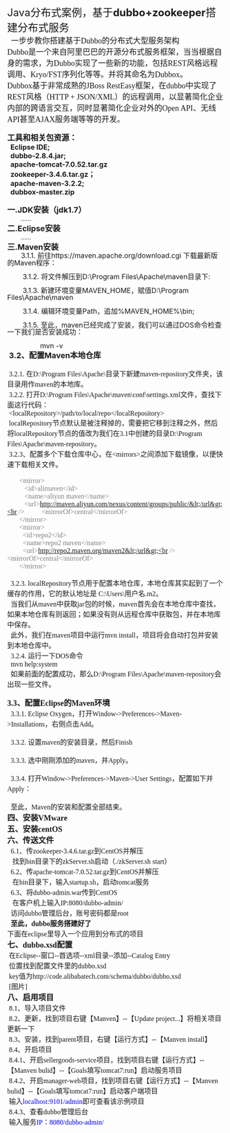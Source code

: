 <span style="font-size: 24px;">Java分布式案例，基于<b>dubbo+zookeeper</b>搭建分布式服务</span><br /><span style="font-family: simsun; font-size: 18px;">&nbsp; 一步步教你搭建基于Dubbo的分布式大型服务架构<br />Dubbo是一个来自阿里巴巴的开源分布式服务框架，当当根据自身的需求，为Dubbo实现了一些新的功能，包括REST风格远程调用、Kryo/FST序列化等等。并将其命名为Dubbox。<br />Dubbox基于非常成熟的JBoss RestEasy框架，在dubbo中实现了REST风格（HTTP + JSON/XML）的远程调用，以显著简化企业内部的跨语言交互，同时显著简化企业对外的Open API、无线API甚至AJAX服务端等等的开发。</span><br /><br /><span style="font-size: 18px;"><b>工具和相关包资源：</b></span><br /><span style="font-size: 16px;"><b>&nbsp; Eclipse IDE;</b><br /><b>&nbsp; dubbo-2.8.4.jar;</b><br /><b>&nbsp; apache-tomcat-7.0.52.tar.gz</b><br /><b>&nbsp; zookeeper-3.4.6.tar.gz；</b><br /><b>&nbsp; apache-maven-3.2.2;</b><br /><b>&nbsp; dubbox-master.zip</b></span><br /><br /><span style="font-size: 18px;"><b>一.JDK安装（jdk1.7）</b></span><br />&nbsp;&nbsp;&nbsp;&nbsp;&nbsp;&nbsp;&nbsp; ......<br /><span style="font-size: 18px;"><b>二.Eclipse安装</b></span><br />&nbsp;&nbsp;&nbsp;&nbsp;&nbsp;&nbsp;&nbsp; ......<br /><span style="font-size: 18px;"><b>三.Maven安装</b></span><br />&nbsp;&nbsp;&nbsp;&nbsp;&nbsp;&nbsp;&nbsp;<span style="font-size: 16px; line-height: 100%;"> 3.1.1. 前往https://maven.apache.org/download.cgi 下载最新版的Maven程序：&nbsp;&nbsp;&nbsp;&nbsp;&nbsp; &nbsp;<br /><br />&nbsp;&nbsp;&nbsp;&nbsp;&nbsp;&nbsp;&nbsp; 3.1.2. 将文件解压到D:\Program Files\Apache\maven目录下:<br /><br />&nbsp;&nbsp;&nbsp;&nbsp;&nbsp;&nbsp;&nbsp; 3.1.3. 新建环境变量MAVEN_HOME，赋值D:\Program Files\Apache\maven<br /><br />&nbsp;&nbsp;&nbsp;&nbsp;&nbsp;&nbsp;&nbsp; 3.1.4. 编辑环境变量Path，追加%MAVEN_HOME%\bin\;<br /><br />&nbsp;&nbsp;&nbsp;&nbsp;&nbsp;&nbsp;&nbsp; 3.1.5. 至此，maven已经完成了安装，我们可以通过DOS命令检查一下我们是否安装成功：<br /><br />&nbsp;&nbsp;&nbsp;&nbsp;&nbsp;&nbsp;&nbsp;&nbsp;&nbsp;&nbsp;&nbsp;&nbsp;&nbsp;&nbsp;&nbsp;&nbsp; mvn -v</span><br />&nbsp;<span style="font-size: 18px;"><b>3.2、配置Ma</b></span><span style="line-height: 100%; font-size: 18px;"><b>ven本地仓库</b><br /><br /></span><span style="font-size: 16px; font-family: simsun;">&nbsp;3.2.1. 在D:\Program Files\Apache\目录下新建maven-repository文件夹，该目录用作maven的本地库。<br />&nbsp;3.2.2. 打开D:\Program Files\Apache\maven\conf\settings.xml文件，查找下面这行代码：<br />&nbsp;&lt;localRepository&gt;/path/to/local/repo&lt;/localRepository&gt;<br />&nbsp;localRepository节点默认是被注释掉的，需要把它移到注释之外，然后将localRepository节点的值改为我们在3.1中创建的目录D:\Program Files\Apache\maven-repository。<br />&nbsp;3.2.3、配置多个下载仓库中心，在&lt;mirrors&gt;之间添加下载镜像，以便快速下载相关文件。<br />&nbsp;&nbsp;&nbsp;&nbsp;&nbsp;&nbsp; &nbsp;</span><br /><span style="font-family: simsun; font-size: 16px;">&nbsp;<span style="font-family: simsun; color: rgb(128, 128, 128);">&nbsp;&nbsp;&nbsp;&nbsp;&nbsp; &lt;mirror&gt;<br />&nbsp;&nbsp;&nbsp;&nbsp;&nbsp;&nbsp;&nbsp;&nbsp;&nbsp; &lt;id&gt;alimaven&lt;/id&gt;&nbsp;&nbsp;&nbsp;&nbsp; &nbsp;<br />&nbsp;&nbsp;&nbsp;&nbsp;&nbsp;&nbsp;&nbsp;&nbsp;&nbsp; &lt;name&gt;aliyun maven&lt;/name&gt;<br />&nbsp;&nbsp;&nbsp;&nbsp;&nbsp;&nbsp;&nbsp;&nbsp;&nbsp; &lt;url&gt;http://maven.aliyun.com/nexus/content/groups/public/&lt;/url&gt;<br />&nbsp;&nbsp; &nbsp;&nbsp;&nbsp;&nbsp;&nbsp;&nbsp; &lt;mirrorOf&gt;central&lt;/mirrorOf&gt;<br />&nbsp;&nbsp;&nbsp;&nbsp;&nbsp;&nbsp; &lt;/mirror&gt;<br />&nbsp;&nbsp;&nbsp;&nbsp;&nbsp;&nbsp; &lt;mirror&gt;<br />&nbsp;&nbsp;&nbsp;&nbsp;&nbsp;&nbsp;&nbsp;&nbsp; &lt;id&gt;repo2&lt;/id&gt;&nbsp;&nbsp;&nbsp;&nbsp; &nbsp;<br />&nbsp;&nbsp;&nbsp;&nbsp;&nbsp;&nbsp;&nbsp;&nbsp; &lt;name&gt;repo2 maven&lt;/name&gt;<br />&nbsp;&nbsp;&nbsp;&nbsp;&nbsp;&nbsp;&nbsp;&nbsp; &lt;url&gt;http://repo2.maven.org/maven2&lt;/url&gt;<br />&nbsp;&nbsp; &nbsp;&nbsp;&nbsp;&nbsp;&nbsp; &lt;mirrorOf&gt;central&lt;/mirrorOf&gt;<br />&nbsp;&nbsp;&nbsp;&nbsp;&nbsp;&nbsp; &lt;/mirror&gt;</span></span><br /><br /><span style="font-size: 16px; font-family: simsun;">&nbsp; 3.2.3. localRepository节点用于配置本地仓库，本地仓库其实起到了一个缓存的作用，它的默认地址是 C:\Users\用户名.m2。<br />&nbsp; 当我们从maven中获取jar包的时候，maven首先会在本地仓库中查找，如果本地仓库有则返回；如果没有则从远程仓库中获取包，并在本地库中保存。<br />&nbsp; 此外，我们在maven项目中运行mvn install，项目将会自动打包并安装到本地仓库中。<br />&nbsp; 3.2.4. 运行一下DOS命令<br />&nbsp; mvn help:system<br />&nbsp; 如果前面的配置成功，那么D:\Program Files\Apache\maven-repository会出现一些文件。<br /><br /></span><span style="font-family: simsun; font-size: 18px;"><b>3.3、配置Eclipse的Maven环境</b></span><span style="font-size: 16px; font-family: simsun;"><br />&nbsp; 3.3.1. Eclipse Oxygen，打开Window-&gt;Preferences-&gt;Maven-&gt;Installations，右侧点击Add。<br /><br />&nbsp; 3.3.2. 设置maven的安装目录，然后Finish<br /><br />&nbsp; 3.3.3. 选中刚刚添加的maven，并Apply。<br /><br />&nbsp; 3.3.4. 打开Window-&gt;Preferences-&gt;Maven-&gt;User Settings，配置如下并Apply：<br /><br />&nbsp; 至此，Maven的安装和配置全部结束。<br /></span><span style="font-size: 18px; font-family: simsun;"><b>四、安装VMware &nbsp;</b>&nbsp; &nbsp;<br /><b>五、安装centOS</b><br /><b>六、传送文件</b></span><span style="font-size: 16px; font-family: simsun;"><br />&nbsp; 6.1、传zookeeper-3.4.6.tar.gz到CentOS并解压<br />&nbsp;&nbsp; 找到bin目录下的zkServer.sh启动（./zkServer.sh start）<br />&nbsp; 6.2、传apache-tomcat-7.0.52.tar.gz到CentOS并解压<br />&nbsp;&nbsp; 在bin目录下，输入startup.sh，启动tomcat服务<br />&nbsp; 6.3、将dubbo-admin.war传到CentOS<br />&nbsp;&nbsp; 在客户机上输入IP:8080/dubbo-admin/<br />&nbsp; 访问dubbo管理后台，账号密码都是root<br /><b>&nbsp; 至此，dubbo服务搭建好了</b><br />下面在eclipse里导入一个应用到分布式的项目<br /></span><span style="font-family: simsun; font-size: 18px;"><b>七、dubbo.xsd配置</b></span><span style="font-size: 16px; font-family: simsun;"><br />&nbsp;在Eclipse--窗口--首选项--xml目录--添加--Catalog Entry<br />&nbsp;位置找到配置文件里的dubbo.xsd<br />&nbsp;key值为http://code.alibabatech.com/schema/dubbo/dubbo.xsd<br />&nbsp;[图片]<br /></span><span style="font-family: simsun; font-size: 18px;"><b>八、启用项目</b></span><span style="font-size: 16px; font-family: simsun;"><br />&nbsp;8.1、导入项目文件<br />&nbsp;8.2、更新，找到项目右键【Manven】--【Update project...】将相关项目更新一下<br />&nbsp;8.3、安装，找到parent项目，右键【运行方式】--【Manven install】<br />&nbsp;8.4、开启项目<br />&nbsp;8.4.1、开启sellergoods-service项目，找到项目右键【运行方式】--【Manven bulid】--【Goals填写tomcat7:run】启动服务项目<br />&nbsp;8.4.2、开启manager-web项目，找到项目右键【运行方式】--【Manven bulid】--【Goals填写tomcat7:run】启动客户端项目<br />&nbsp;输入</span><span style="font-size: 16px; font-family: simsun; color: rgb(0, 0, 255);">localhost:9101/admin</span><span style="font-size: 16px; font-family: simsun;">即可查看该示例项目<br />&nbsp;8.4.3、查看dubbo管理后台<br />&nbsp;输入服务</span><span style="font-size: 16px; font-family: simsun; color: rgb(0, 0, 255);">IP：8080/dubbo-admin/</span><br />&nbsp;<br /><br />
